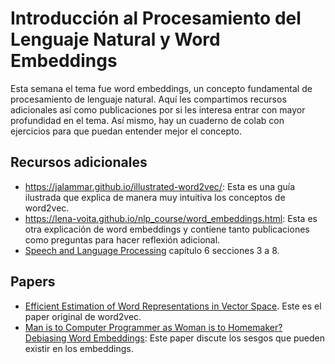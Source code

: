 # Introducción al Procesamiento del Lenguaje Natural y Word Embeddings

Esta semana el tema fue word embeddings, un concepto fundamental de procesamiento de lenguaje natural. Aquí les compartimos recursos adicionales así como publicaciones por si les interesa entrar con mayor profundidad en el tema. Así mismo, hay un cuaderno de colab con ejercicios para que puedan entender mejor el concepto.

## Recursos adicionales

* https://jalammar.github.io/illustrated-word2vec/: Esta es una guía ilustrada que explica de manera muy intuitiva los conceptos de word2vec.
* https://lena-voita.github.io/nlp_course/word_embeddings.html: Esta es otra explicación de word embeddings y contiene tanto publicaciones como preguntas para hacer reflexión adicional.
* [Speech and Language Processing](https://web.stanford.edu/~jurafsky/slp3/) capítulo 6 secciones 3 a 8.

## Papers

* [Efficient Estimation of Word Representations in Vector Space](https://arxiv.org/abs/1301.3781). Este es el paper original de word2vec.
* [Man is to Computer Programmer as Woman is to Homemaker? Debiasing Word Embeddings](https://papers.nips.cc/paper/2016/file/a486cd07e4ac3d270571622f4f316ec5-Paper.pdf): Este paper discute los sesgos que pueden existir en los embeddings.